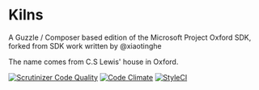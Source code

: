 # Kilns

A Guzzle / Composer based edition of the Microsoft Project Oxford SDK, forked from SDK work written by @xiaotinghe

The name comes from C.S Lewis' house in Oxford.

[![Scrutinizer Code Quality](https://scrutinizer-ci.com/g/absalomedia/kilns/badges/quality-score.png?b=master)](https://scrutinizer-ci.com/g/absalomedia/kilns/?branch=master) [![Code Climate](https://codeclimate.com/github/absalomedia/kilns/badges/gpa.svg)](https://codeclimate.com/github/absalomedia/kilns) [![StyleCI](https://styleci.io/repos/69513749/shield?branch=master)](https://styleci.io/repos/69513749)

